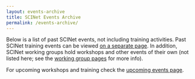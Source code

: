 ```yaml
---
layout: events-archive
title: SCINet Events Archive
permalink: /events-archive/
---
```


Below is a list of past SCINet events, not including training activities.  Past SCINet training events can be viewed [on a separate page](/training-archive).  In addition, SCINet working groups hold workshops and other events of their own (not listed here; see the [working group pages](/working-groups) for more info).

For upcoming workshops and training check the [upcoming events page](/opportunities/events).

<br>

